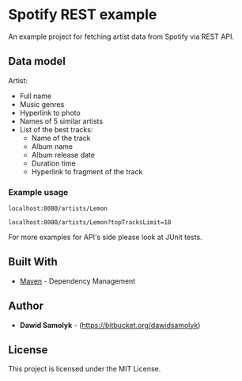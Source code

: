 # Spotify REST example

An example project for fetching artist data from Spotify via REST API.

## Data model

Artist:
- Full name
- Music genres
- Hyperlink to photo
- Names of 5 similar artists
- List of the best tracks:
	* Name of the track
	* Album name
	* Album release date
	* Duration time
	* Hyperlink to fragment of the track

### Example usage

```
localhost:8080/artists/Lemon
```

```
localhost:8080/artists/Lemon?topTracksLimit=10
```

For more examples for API's side please look at JUnit tests.

## Built With

* [Maven](https://maven.apache.org/) - Dependency Management

## Author

* **Dawid Samolyk** - (https://bitbucket.org/dawidsamolyk)

## License

This project is licensed under the MIT License.